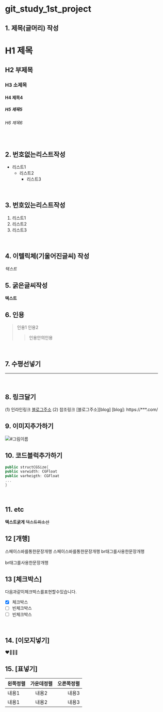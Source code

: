 # git_study_1st_project

## 1. 제목(글머리) 작성
# H1 제목
## H2 부제목
### H3 소제목
#### H4 제목4
##### H5 제목5
###### H6 제목6
<br>

## 2. 번호없는리스트작성
* 리스트1
  - 리스트2
    + 리스트3
<br>

## 3. 번호있는리스트작성
1. 리스트1
2. 리스트2
3. 리스트3
<br>

## 4. 이텔릭체(기울어진글씨) 작성
*텍스트*
<br>

## 5. 굵은글씨작성
**텍스트**
<br>

## 6. 인용
> 인용1
> 인용2
>> 인용안의인용
<br>

## 7. 수평선넣기
---
<br>

## 8. 링크달기
(1) 인라인링크
[블로그주소](https://***.com/)
(2) 참조링크
[블로그주소][blog]
[blog]: https://***.com/
<br>

## 9. 이미지추가하기
![#그림이름](https://user-images.githubusercontent.com/31477658/85016059-f962aa80-b1a3-11ea-8c91-dacba2666b78.jpeg)
<br>

## 10. 코드블럭추가하기
```swift
public structCGSize{
public varwidth: CGFloat
public varheigth: CGFloat
...
}
```
<br>

## 11. etc
**텍스트굵게**
~~텍스트취소선~~
<br>

## 12 [개행]
스페이스바를통한문장개행
스페이스바를통한문장개행
br태그를사용한문장개행
<br>
<br>
br태그를사용한문장개행
<br>

## 13 [체크박스]
다음과같이체크박스를표현할수있습니다.
* [x] 체크박스
* [ ] 빈체크박스
* [ ] 빈체크박스
<br>

## 14. [이모지넣기]
❤️💜💙🤍
<br>

## 15. [표넣기]
|왼쪽정렬|가운데정렬|오른쪽정렬|
|:---|:---:|---:|
|내용1|내용2|내용3|
|내용1|내용2|내용3|
